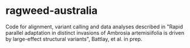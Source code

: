 # ragweed-australia
Code for alignment, variant calling and data analyses described in "Rapid parallel adaptation in distinct invasions of Ambrosia artemisiifolia is driven by large-effect structural variants", Battlay, et al. in prep.
